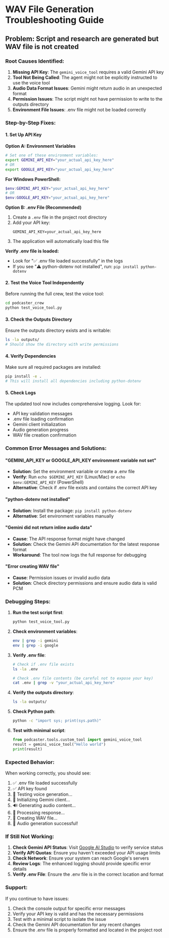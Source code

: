 # WAV File Generation Troubleshooting Guide

## Problem: Script and research are generated but WAV file is not created

### Root Causes Identified:

1. **Missing API Key**: The `gemini_voice_tool` requires a valid Gemini API key
2. **Tool Not Being Called**: The agent might not be explicitly instructed to use the voice tool
3. **Audio Data Format Issues**: Gemini might return audio in an unexpected format
4. **Permission Issues**: The script might not have permission to write to the outputs directory
5. **Environment File Issues**: .env file might not be loaded correctly

### Step-by-Step Fixes:

#### 1. Set Up API Key

**Option A: Environment Variables**
```bash
# Set one of these environment variables:
export GEMINI_API_KEY="your_actual_api_key_here"
# OR
export GOOGLE_API_KEY="your_actual_api_key_here"
```

**For Windows PowerShell:**
```powershell
$env:GEMINI_API_KEY="your_actual_api_key_here"
# OR
$env:GOOGLE_API_KEY="your_actual_api_key_here"
```

**Option B: .env File (Recommended)**
1. Create a `.env` file in the project root directory
2. Add your API key:
   ```
   GEMINI_API_KEY=your_actual_api_key_here
   ```
3. The application will automatically load this file

**Verify .env file is loaded:**
- Look for "✅ .env file loaded successfully" in the logs
- If you see "⚠️ python-dotenv not installed", run: `pip install python-dotenv`

#### 2. Test the Voice Tool Independently
Before running the full crew, test the voice tool:
```bash
cd podcaster_crew
python test_voice_tool.py
```

#### 3. Check the Outputs Directory
Ensure the outputs directory exists and is writable:
```bash
ls -la outputs/
# Should show the directory with write permissions
```

#### 4. Verify Dependencies
Make sure all required packages are installed:
```bash
pip install -e .
# This will install all dependencies including python-dotenv
```

#### 5. Check Logs
The updated tool now includes comprehensive logging. Look for:
- API key validation messages
- .env file loading confirmation
- Gemini client initialization
- Audio generation progress
- WAV file creation confirmation

### Common Error Messages and Solutions:

#### "GEMINI_API_KEY or GOOGLE_API_KEY environment variable not set"
- **Solution**: Set the environment variable or create a .env file
- **Verify**: Run `echo $GEMINI_API_KEY` (Linux/Mac) or `echo $env:GEMINI_API_KEY` (PowerShell)
- **Alternative**: Check if .env file exists and contains the correct API key

#### "python-dotenv not installed"
- **Solution**: Install the package: `pip install python-dotenv`
- **Alternative**: Set environment variables manually

#### "Gemini did not return inline audio data"
- **Cause**: The API response format might have changed
- **Solution**: Check the Gemini API documentation for the latest response format
- **Workaround**: The tool now logs the full response for debugging

#### "Error creating WAV file"
- **Cause**: Permission issues or invalid audio data
- **Solution**: Check directory permissions and ensure audio data is valid PCM

### Debugging Steps:

1. **Run the test script first**:
   ```bash
   python test_voice_tool.py
   ```

2. **Check environment variables**:
   ```bash
   env | grep -i gemini
   env | grep -i google
   ```

3. **Verify .env file**:
   ```bash
   # Check if .env file exists
   ls -la .env
   
   # Check .env file contents (be careful not to expose your key)
   cat .env | grep -v "your_actual_api_key_here"
   ```

4. **Verify the outputs directory**:
   ```bash
   ls -la outputs/
   ```

5. **Check Python path**:
   ```bash
   python -c "import sys; print(sys.path)"
   ```

6. **Test with minimal script**:
   ```python
   from podcaster.tools.custom_tool import gemini_voice_tool
   result = gemini_voice_tool("Hello world")
   print(result)
   ```

### Expected Behavior:

When working correctly, you should see:
1. ✅ .env file loaded successfully
2. ✅ API key found
3. 🎤 Testing voice generation...
4. 📝 Initializing Gemini client...
5. 🔊 Generating audio content...
6. 🔧 Processing response...
7. 📁 Creating WAV file...
8. 🎉 Audio generation successful!

### If Still Not Working:

1. **Check Gemini API Status**: Visit [Google AI Studio](https://aistudio.google.com/) to verify service status
2. **Verify API Quotas**: Ensure you haven't exceeded your API usage limits
3. **Check Network**: Ensure your system can reach Google's servers
4. **Review Logs**: The enhanced logging should provide specific error details
5. **Verify .env File**: Ensure the .env file is in the correct location and format

### Support:

If you continue to have issues:
1. Check the console output for specific error messages
2. Verify your API key is valid and has the necessary permissions
3. Test with a minimal script to isolate the issue
4. Check the Gemini API documentation for any recent changes
5. Ensure the .env file is properly formatted and located in the project root
